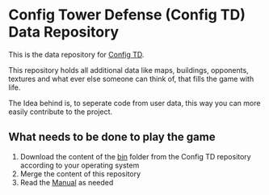 # Config Tower Defense (Config TD) Data Repository

This is the data repository for [Config TD](https://github.com/PascalCorpsman/ConfigTD).

This repository holds all additional data like maps, buildings, opponents, textures and what ever else someone can think of, that fills the game with life.

The Idea behind is, to seperate code from user data, this way you can more easily contribute to the project.

## What needs to be done to play the game

1. Download the content of the [bin](https://github.com/PascalCorpsman/ConfigTD/tree/main/bin) folder from the Config TD repository according to your operating system
2. Merge the content of this repository
3. Read the [Manual](https://github.com/PascalCorpsman/ConfigTD/tree/main/documentation/Readme.md) as needed